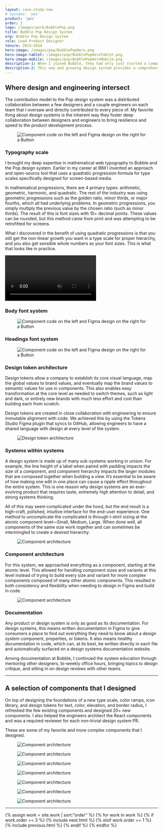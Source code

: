 ```yaml
---
layout: case-study-new
# systems: 'yes'
product: 'yes'
order: 2
logo: /images/work/BubblePop.png
title: Bubble Pop Design System
org: Bubble Pop Design System
role: Lead Product Designer
tenure: 2023–2024
hero-image: /images/pop/BubblePopHero.png
hero-image-tablet: /images/pop/BubblePopHeroTablet.png
hero-image-mobile: /images/pop/BubblePopHeroMobile.png
description-1: When I joined Bubble, they had only just started a component library effort, and I led the design of a powerful new design system in Figma and in code. With “Editor Modernization” being one of the company’s top priorities, and with a design team that grew from 2 to 10 within a year, the team needed someone experienced in design systems both from the design and craft angle, and the technical architecture side.
description-2: This new and growing design system provides a comprehensive set of design foundations and tokens, icons, standard and uniquely complex components, design guidelines, contribution models, PR review processes, and documentation that empowers Bubble’s software engineers and product designers to build polished and consistent interfaces that align with the company’s evolving brand and product direction.
---
```


<div class="c-wrap__project" markdown=1>

## Where design and engineering intersect
The contribution model to the Pop design system was a distributed collaboration between a few designers and a couple engineers on each team that I oversaw and directly contributed to every piece of. My favorite thing about design systems is the inherent way they foster deep collaboration between designers and engineers to bring resilience and speed to the product development process.

</div>

<figure>
  <picture>
    <source media="(min-width: 48em)" srcset="../../images/pop/PopButtonCodeAndDesign@2x.png"/>
    <img class="c-media c-media--padding c-media--border" src="../../images/pop/PopButtonCodeAndDesign.png" alt="Component code on the left and Figma design on the right for a Button"/>
  </picture>
</figure>

<div class="c-wrap__project" markdown=1>

### Typography scale
I brought my deep expertise in mathematical web typography to Bubble and the Pop design system. Earlier in my career at IBM I invented an approach and open-source tool that uses a quadratic progression formula for type scales specifically designed for screen-based media.

In mathematical progressions, there are 4 primary types: arithmetic, geometric, harmonic, and quadratic. The rest of the industry was using geometric progressions such as the golden ratio, minor thirds, or major fourths, which all had underlying problems. In geometric progressions, you simply multiply the previous value by the chosen ratio (such as minor thirds). The result of this is font sizes with 10+ decimal points. These values can be rounded, but this method came from print and was attempting to be retrofitted for screens.

What I discovered in the benefit of using quadratic progressions is that you still get the non-linear growth you want in a type scale for proper hierarchy, and you also get sensible whole numbers as your font sizes. This is what that looks like in practice.

</div>

<div class="c-media c-media--border">
  <video src="../../images/pop/QuadtraicProgressionTypeScale.mp4" loop autoplay muted playsinline></video>
</div>

<div class="c-wrap__project" markdown=1>

### Body font system

</div>

<figure>
  <picture>
    <source media="(min-width: 48em)" srcset="../../images/pop/TypographyScaleBody@2x.png"/>
    <img class="c-media c-media--padding c-media--border" src="../../images/pop/TypographyScaleBody.png" alt="Component code on the left and Figma design on the right for a Button"/>
  </picture>
</figure>

<div class="c-wrap__project" markdown=1>

### Headings font system

</div>

<figure>
  <picture>
    <source media="(min-width: 48em)" srcset="../../images/pop/TypographyScaleHeadings@2x.png"/>
    <img class="c-media c-media--padding c-media--border" src="../../images/pop/TypographyScaleHeadings.png" alt="Component code on the left and Figma design on the right for a Button"/>
  </picture>
</figure>

<div class="c-wrap__project" markdown=1>

### Design token architecture
Design tokens allow a company to establish its core visual language, map the global values to brand values, and eventually map the brand values to semantic values for use in components. This also enables easy transformation at the core level as needed to switch themes, such as light and dark, or entirely new brands with much less effort and cost than building each from scratch.

Design tokens are created in close collaboration with engineering to ensure immutable alignment with code. We achieved this by using the Tokens Studio Figma plugin that syncs to GitHub, allowing engineers to have a shared language with design at every level of the system.

</div>

<figure>
  <picture>
    <source media="(min-width: 48em)" srcset="../../images/pop/DesignTokenArchitecture@2x.png"/>
    <img class="c-media c-media--padding c-media--border" src="../../images/pop/DesignTokenArchitecture.png" alt="Design token architecture"/>
  </picture>
</figure>

<div class="c-wrap__project" markdown=1>

### Systems within systems
A design system is made up of many sub-systems working in unison. For example, the line height of a label when paired with padding impacts the size of a component, and component hierarchy impacts the larger modules that are composed together when building a view. It’s essential to be aware of how making one edit in one place can cause a ripple effect throughout the entire system. This is one reason why design systems are an ever-evolving product that requires taste, extremely high attention to detail, and strong systems thinking.

All of this may seem complicated under the hood, but the end result is a high-craft, polished, intuitive interface for the end-user experience. One method to uncomplicate the complicated is through t-shirt sizing at the atomic component level—Small, Medium, Large. When done well, all components of the same size work together and can sometimes be intermingled to create a desired hierarchy.

</div>

<figure>
  <picture>
    <source media="(min-width: 48em)" srcset="../../images/pop/SystemsWithinSystems@2x.png"/>
    <img class="c-media c-media--padding c-media--border" src="../../images/pop/SystemsWithinSystems.png" alt="Component architecture"/>
  </picture>
</figure>

<div class="c-wrap__project" markdown=1>

### Component architecture
For this system, we approached everything as a component, starting at the atomic level. This allowed for handling component sizes and variants at this level instead of trying to build every size and variant for more complex components composed of many other atomic components. This resulted in both consistency and flexibility when needing to design in Figma and build in code.

</div>

<figure>
  <picture>
    <source media="(min-width: 48em)" srcset="../../images/pop/PopComponentArchitecture@2x.png"/>
    <img class="c-media c-media--padding c-media--border" src="../../images/pop/PopComponentArchitecture.png" alt="Component architecture"/>
  </picture>
</figure>

<div class="c-wrap__project" markdown=1>

### Documentation
Any product or design system is only as good as its documentation. For design systems, this means written documentation in Figma to give consumers a place to find out everything they need to know about a design system component, properties, or tokens. It also means healthy documentation in code, which can, at its best, be written directly in each file and automatically surfaced on a design systems documentation website.

Among documentation at Bubble, I continued the system education through mentoring other designers, bi-weekly office hours, bringing topics to design critique, and sitting in on design reviews with other teams.

</div>

<hr>

<div class="c-wrap__project" markdown=1>

## A selection of components that I designed
On top of designing the foundations of a new type scale, color ramps, icon library, and design tokens for text, color, elevation, and border radius, I refreshed the few existing components and designed 20+ new components. I also helped the engineers architect the React components and was a required reviewer for each non-trivial design system PR.

These are some of my favorite and more complex components that I designed.

</div>

<figure>
  <picture>
    <source media="(min-width: 48em)" srcset="../../images/pop/Dialog@2x.png"/>
    <img class="c-media c-media--padding c-media--border" src="../../images/pop/Dialog.png" alt="Component architecture"/>
  </picture>
</figure>

<figure>
  <picture>
    <source media="(min-width: 48em)" srcset="../../images/pop/ToggleButton@2x.png"/>
    <img class="c-media c-media--padding c-media--border" src="../../images/pop/ToggleButton.png" alt="Component architecture"/>
  </picture>
</figure>

<figure>
  <picture>
    <source media="(min-width: 48em)" srcset="../../images/pop/Input@2x.png"/>
    <img class="c-media c-media--padding c-media--border" src="../../images/pop/Input.png" alt="Component architecture"/>
  </picture>
</figure>

<figure>
  <picture>
    <source media="(min-width: 48em)" srcset="../../images/pop/Select@2x.png"/>
    <img class="c-media c-media--padding c-media--border" src="../../images/pop/Select.png" alt="Component architecture"/>
  </picture>
</figure>

<figure>
  <picture>
    <source media="(min-width: 48em)" srcset="../../images/pop/ListItem@2x.png"/>
    <img class="c-media c-media--padding c-media--border" src="../../images/pop/ListItem.png" alt="Component architecture"/>
  </picture>
</figure>

<figure>
  <picture>
    <source media="(min-width: 48em)" srcset="../../images/pop/DropdownMenu@2x.png"/>
    <img class="c-media c-media--padding c-media--border" src="../../images/pop/DropdownMenu.png" alt="Component architecture"/>
  </picture>
</figure>

<figure>
  <picture>
    <source media="(min-width: 48em)" srcset="../../images/pop/Zoom@2x.png"/>
    <img class="c-media c-media--padding c-media--border" src="../../images/pop/Zoom.png" alt="Component architecture"/>
  </picture>
</figure>

<hr>

<div class="c-work-nav">
  {% assign work = site.work | sort:"order" %}
  {% for work in work %}
  {% if work.order == 3 %}
  {% include next.html %}
  {% elsif work.order == 1 %}
  {% include previous.html %}
  {% endif %}
  {% endfor %}
</div>